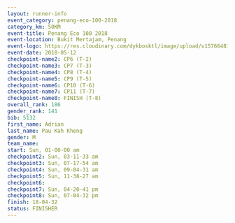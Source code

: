 ```yaml
--- 
layout: runner-info 
event_category: penang-eco-100-2018 
category_km: 50KM 
event-title: Penang Eco 100 2018 
event-location: Bukit Mertajam, Penang 
event-logo: https://res.cloudinary.com/dykbosktl/image/upload/v1576648106/Logo/Logo_lovxhg.jpg 
event-date: 2018-05-12 
checkpoint-name2: CP6 (T-2) 
checkpoint-name3: CP7 (T-3) 
checkpoint-name4: CP8 (T-4) 
checkpoint-name5: CP9 (T-5) 
checkpoint-name6: CP10 (T-6) 
checkpoint-name7: CP11 (T-7) 
checkpoint-name8: FINISH (T-8) 
overall_rank: 186
gender_rank: 141
bib: 5132
first_name: Adrian
last_name: Pau Kah Kheng
gender: M
team_name: 
start: Sun, 01-00-00 am
checkpoint2: Sun, 03-11-33 am
checkpoint3: Sun, 07-17-54 am
checkpoint4: Sun, 09-04-31 am
checkpoint5: Sun, 11-38-27 am
checkpoint6: 
checkpoint7: Sun, 04-20-41 pm
checkpoint8: Sun, 07-04-32 pm
finish: 18-04-32
status: FINISHER
--- 
```


